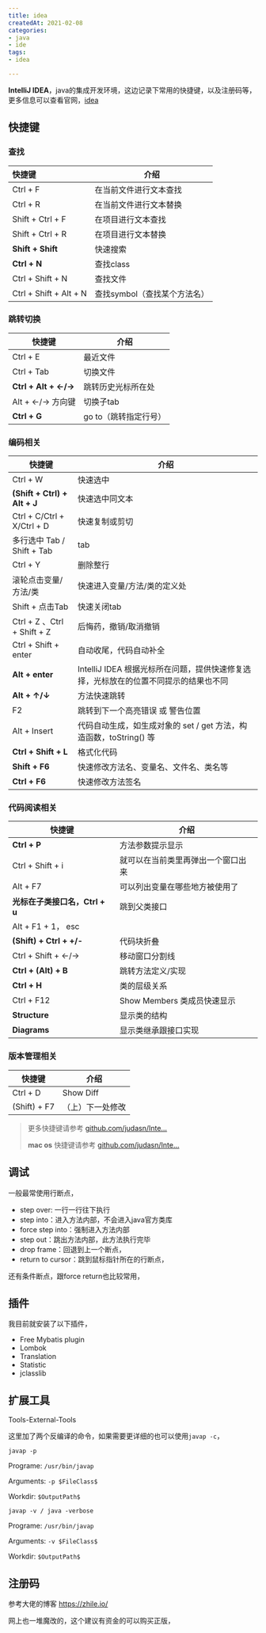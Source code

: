 ```yaml
---
title: idea
createdAt: 2021-02-08
categories: 
- java
- ide
tags: 
- idea

---
```


**IntelliJ IDEA**，java的集成开发环境，这边记录下常用的快捷键，以及注册码等，更多信息可以查看官网，[idea](https://www.jetbrains.com/idea/)

<!--more-->

## 快捷键

### 查找

| 快捷键                 | 介绍                         |
| :--------------------- | ---------------------------- |
| Ctrl + F               | 在当前文件进行文本查找       |
| Ctrl + R               | 在当前文件进行文本替换       |
| Shift + Ctrl + F       | 在项目进行文本查找           |
| Shift + Ctrl + R       | 在项目进行文本替换           |
| **Shift  + Shift**     | 快速搜索                     |
| **Ctrl + N**           | 查找class                    |
| Ctrl + Shift + N       | 查找文件                     |
| Ctrl + Shift + Alt + N | 查找symbol（查找某个方法名） |

### 跳转切换

| 快捷键                | 介绍                  |
| --------------------- | --------------------- |
| Ctrl + E              | 最近文件              |
| Ctrl + Tab            | 切换文件              |
| **Ctrl  + Alt + ←/→** | 跳转历史光标所在处    |
| Alt + ←/→ 方向键      | 切换子tab             |
| **Ctrl + G**          | go to（跳转指定行号） |

### 编码相关

| 快捷键                       | 介绍                                                         |
| ---------------------------- | ------------------------------------------------------------ |
| Ctrl + W                     | 快速选中                                                     |
| **(Shift + Ctrl) + Alt + J** | 快速选中同文本                                               |
| Ctrl + C/Ctrl + X/Ctrl + D   | 快速复制或剪切                                               |
| 多行选中 Tab / Shift  + Tab  | tab                                                          |
| Ctrl + Y                     | 删除整行                                                     |
| 滚轮点击变量/方法/类         | 快速进入变量/方法/类的定义处                                 |
| Shift + 点击Tab              | 快速关闭tab                                                  |
| Ctrl + Z 、Ctrl + Shift + Z  | 后悔药，撤销/取消撤销                                        |
| Ctrl + Shift + enter         | 自动收尾，代码自动补全                                       |
| **Alt + enter**              | IntelliJ IDEA 根据光标所在问题，提供快速修复选择，光标放在的位置不同提示的结果也不同 |
| **Alt + ↑/↓**                | 方法快速跳转                                                 |
| F2                           | 跳转到下一个高亮错误 或 警告位置                             |
| Alt + Insert                 | 代码自动生成，如生成对象的 set / get 方法，构造函数，toString() 等 |
| **Ctrl + Shift + L**         | 格式化代码                                                   |
| **Shift + F6**               | 快速修改方法名、变量名、文件名、类名等                       |
| **Ctrl + F6**                | 快速修改方法签名                                             |

### 代码阅读相关

| 快捷键                         | 介绍                               |
| ------------------------------ | ---------------------------------- |
| **Ctrl + P**                   | 方法参数提示显示                   |
| Ctrl + Shift + i               | 就可以在当前类里再弹出一个窗口出来 |
| Alt + F7                       | 可以列出变量在哪些地方被使用了     |
| **光标在子类接口名，Ctrl + u** | 跳到父类接口                       |
| Alt + F1 + 1， esc             |                                    |
| **(Shift) + Ctrl + +/-**       | 代码块折叠                         |
| Ctrl + Shift + ←/→             | 移动窗口分割线                     |
| **Ctrl  + (Alt) + B**          | 跳转方法定义/实现                  |
| **Ctrl  + H**                  | 类的层级关系                       |
| Ctrl  + F12                    | Show Members 类成员快速显示        |
| **Structure**                  | 显示类的结构                       |
| **Diagrams**                   | 显示类继承跟接口实现               |

### 版本管理相关

| 快捷键       | 介绍             |
| ------------ | ---------------- |
| Ctrl + D     | Show Diff        |
| (Shift) + F7 | （上）下一处修改 |

> 更多快捷键请参考 [github.com/judasn/Inte…](https://github.com/judasn/IntelliJ-IDEA-Tutorial/blob/master/keymap-introduce.md)
>
>  **mac os** 快捷键请参考 [github.com/judasn/Inte…](https://github.com/judasn/IntelliJ-IDEA-Tutorial/blob/master/keymap-win-mac.md)

## 调试

一般最常使用行断点，

- step over: 一行一行往下执行
- step into：进入方法内部，不会进入java官方类库
- force step into：强制进入方法内部
- step out：跳出方法内部，此方法执行完毕
- drop frame：回退到上一个断点，
- return to cursor：跳到鼠标指针所在的行断点，

还有条件断点，跟force return也比较常用，

## 插件

我目前就安装了以下插件，

- Free Mybatis plugin
- Lombok
- Translation
- Statistic
- jclasslib

## 扩展工具

Tools-External-Tools

这里加了两个反编译的命令，如果需要更详细的也可以使用`javap -c`，

`javap -p`

Programe: `/usr/bin/javap`

Arguments: `-p $FileClass$`

Workdir: `$OutputPath$`

`javap -v / java -verbose`

Programe: `/usr/bin/javap`

Arguments: `-v $FileClass$`

Workdir: `$OutputPath$`



## 注册码

参考大佬的博客 https://zhile.io/

网上也一堆魔改的，这个建议有资金的可以购买正版，